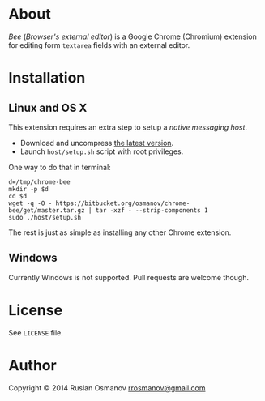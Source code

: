 # About

*Bee* (_Browser's external editor_) is a Google Chrome (Chromium) extension for
editing form `textarea` fields with an external editor.

# Installation

## Linux and OS X

This extension requires an extra step to setup a _native messaging host_.

- Download and uncompress [the latest version](https://bitbucket.org/osmanov/chrome-bee/get/master.tar.gz).
- Launch `host/setup.sh` script with root privileges.

One way to do that in terminal:

	d=/tmp/chrome-bee
	mkdir -p $d
	cd $d
	wget -q -O - https://bitbucket.org/osmanov/chrome-bee/get/master.tar.gz | tar -xzf - --strip-components 1
	sudo ./host/setup.sh

The rest is just as simple as installing any other Chrome extension.

## Windows

Currently Windows is not supported. Pull requests are welcome though.

# License

See `LICENSE` file.

# Author

Copyright © 2014 Ruslan Osmanov <rrosmanov@gmail.com>
